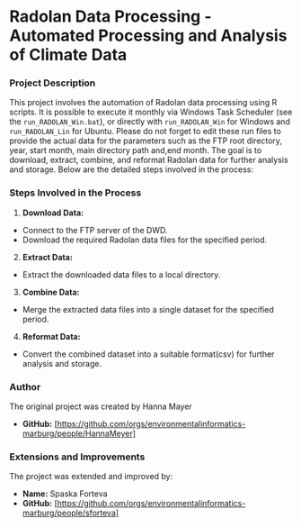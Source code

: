 # Radolan Data Processing - Automated Processing and Analysis of Climate Data

### Project Description

This project involves the automation of Radolan data processing using R scripts. It is possible to execute it monthly via Windows Task Scheduler (see the `run_RADOLAN_Win.bat`), or directly with `run_RADOLAN_Win` for Windows and `run_RADOLAN_Lin` for Ubuntu. Please do not forget to edit these run files to provide the actual data for the parameters such as the FTP root directory, year, start month, main directory path and,end month. The goal is to download, extract, combine, and reformat Radolan data for further analysis and storage. Below are the detailed steps involved in the process:

 ### Steps Involved in the Process
  
1. **Download Data:**
  - Connect to the FTP server of the DWD.
  - Download the required Radolan data files for the specified period.

2. **Extract Data:**
  - Extract the downloaded data files to a local directory.

3. **Combine Data:**
  - Merge the extracted data files into a single dataset for the specified period.

4. **Reformat Data:**
  - Convert the combined dataset into a suitable format(csv) for further analysis and storage.
    
### Author

The original project was created by Hanna Mayer
- **GitHub:** [https://github.com/orgs/environmentalinformatics-marburg/people/HannaMeyer] 
### Extensions and Improvements

The project was extended and improved by:

- **Name:** Spaska Forteva
- **GitHub:** [https://github.com/orgs/environmentalinformatics-marburg/people/sforteva] 

